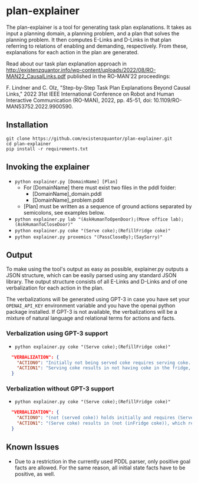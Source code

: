 # plan-explainer

The plan-explainer is a tool for generating task plan explanations. It takes as input a planning domain, a planning problem, and a plan that solves the planning problem. It then computes E-Links and D-Links in that plan referring to relations of enabling and demanding, respectively. From these, explanations for each action in the plan are generated.

Read about our task plan explanation approach in http://existenzquantor.info/wp-content/uploads/2022/08/RO-MAN22_CausalLinks.pdf published in the RO-MAN'22 proceedings:

F. Lindner and C. Olz, "Step-by-Step Task Plan Explanations Beyond Causal Links," 2022 31st IEEE International Conference on Robot and Human Interactive Communication (RO-MAN), 2022, pp. 45-51, doi: 10.1109/RO-MAN53752.2022.9900590.

## Installation
```
git clone https://github.com/existenzquantor/plan-explainer.git
cd plan-explainer
pip install -r requirements.txt
```

## Invoking the explainer

* ```python explainer.py [DomainName] [Plan]```
    * For [DomainName] there must exist two files in the pddl folder: 
        * [DomainName]_domain.pddl
        * [DomainName]_problem.pddl
    * [Plan] must be written as a sequence of ground actions separated by semicolons, see examples below.
* ```python explainer.py lab "(AskHumanToOpenDoor);(Move office lab);(AskHumanToCloseDoor)"```
* ```python explainer.py coke "(Serve coke);(RefillFridge coke)"```
* ```python explainer.py proxemics "(PassCloseBy);(SaySorry)"```

## Output

To make using the tool's output as easy as possible, explainer.py outputs a JSON structure, which can be easily parsed using any standard JSON library. The output structure consists of all E-Links and D-Links and of one verbalization for each action in the plan.

The verbalizations will be generated using GPT-3 in case you have set your ```OPENAI_API_KEY``` environment variable and you have the openai python package installed. If GPT-3 is not available, the verbalizations will be a mixture of natural language and relational terms for actions and facts.

### Verbalization using GPT-3 support

* ```python explainer.py coke "(Serve coke);(RefillFridge coke)"```

```json
  "VERBALIZATION": {
    "ACTION0": "Initially not being served coke requires serving coke. Initially, having coke in the fridge enables serving coke. Serving coke results in having served coke, which achieves the goal. ",
    "ACTION1": "Serving coke results in not having coke in the fridge, which requires refilling the fridge with coke. Refilling the fridge with coke results in there being coke in the fridge, which achieves the goal. "
  }
```

### Verbalization without GPT-3 support

* ```python explainer.py coke "(Serve coke);(RefillFridge coke)"```

```json
  "VERBALIZATION": {
    "ACTION0": "(not (served coke)) holds initially and requires (Serve coke).\n(inFridge coke) holds initially and enables (Serve coke).\n(Serve coke) results in (served coke), which fulfills the goal.\n",
    "ACTION1": "(Serve coke) results in (not (inFridge coke)), which requires (RefillFridge coke).\n(RefillFridge coke) results in (inFridge coke), which fulfills the goal.\n"
  }
```
## Known Issues
* Due to a restriction in the currently used PDDL parser, only positive goal facts are allowed. For the same reason, all initial state facts have to be positive, as well.
